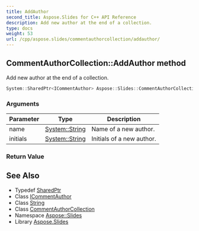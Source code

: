 ```yaml
---
title: AddAuthor
second_title: Aspose.Slides for C++ API Reference
description: Add new author at the end of a collection.
type: docs
weight: 53
url: /cpp/aspose.slides/commentauthorcollection/addauthor/
---
```

## CommentAuthorCollection::AddAuthor method


Add new author at the end of a collection.

```cpp
System::SharedPtr<ICommentAuthor> Aspose::Slides::CommentAuthorCollection::AddAuthor(System::String name, System::String initials) override
```


### Arguments

| Parameter | Type | Description |
| --- | --- | --- |
| name | [System::String](../../../system/string/) | Name of a new author. |
| initials | [System::String](../../../system/string/) | Initials of a new author. |

### Return Value



## See Also

* Typedef [SharedPtr](../../../system/sharedptr/)
* Class [ICommentAuthor](../../icommentauthor/)
* Class [String](../../../system/string/)
* Class [CommentAuthorCollection](../)
* Namespace [Aspose::Slides](../../)
* Library [Aspose.Slides](../../../)
